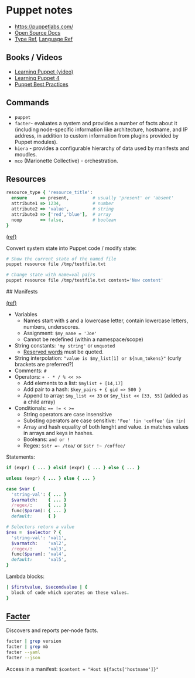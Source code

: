 # Puppet notes

* <https://puppetlabs.com/>
* [Open Source Docs](https://docs.puppetlabs.com/puppet/)
* [Type Ref](https://docs.puppetlabs.com/references/latest/type.html), [Language Ref](https://docs.puppetlabs.com/puppet/latest/reference/lang_summary.html)

## Books / Videos

* [Learning Puppet (video)](https://www.safaribooksonline.com/library/view/learning-puppet/9781771373487/)
* [Learning Puppet 4](https://www.safaribooksonline.com/library/view/learning-puppet-4/9781491907993/)
* [Puppet Best Practices](https://www.safaribooksonline.com/library/view/puppet-best-practices/9781491922996/)

## Commands

* `puppet`
* `facter`- evaluates a system and provides a number of facts about it (including node-specific information like architecture, hostname, and IP address, in addition to custom information from plugins provided by Puppet modules).
* `hiera` - provides a configurable hierarchy of data used by manifests and moudles.
* `mco` (Marionette Collective) - orchestration.

## Resources

```ruby
resource_type { 'resource_title':
  ensure     => present,         # usually 'present' or 'absent'
  attribute1 => 1234,            # number
  attribute2 => 'value',         # string
  attribute3 => ['red','blue'],  # array
  noop       => false,           # boolean
}
```
[(ref)](https://www.safaribooksonline.com/library/view/learning-puppet-4/9781491907993/ch04.html)

Convert system state into Puppet code / modify state:

```bash
# Show the current state of the named file
puppet resource file /tmp/testfile.txt

# Change state with name=val pairs
puppet resource file /tmp/testfile.txt content='New content'
```

## Manifests

[(ref)](https://www.safaribooksonline.com/library/view/learning-puppet-4/9781491907993/ch05.html)

* Variables
  * Names start with `$` and a lowercase letter, contain lowercase letters, numbers, underscores.
  * Assignment: `$my_name = 'Joe'`
  * Cannot be redefined (within a namespace/scope)
* String constants: `'my string'` or `unquoted`
  * [Reserved  words](https://docs.puppetlabs.com/puppet/latest/reference/lang_reserved.html) must be quoted.
* String interpolation: `"value is $my_list[1] or ${num_tokens}"` (curly brackets are preferred?)
* Comments: `#`
* Operators: `+ - * / % << >>`
  * Add elements to a list: `$mylist + [14,17]`
  * Add pair to a hash: `$key_pairs + { gid => 500 }`
  * Append to array: `$my_list << 33` or `$my_list << [33, 55]` (added as a child array)
* Conditionals: `== != < >=`
  * String operators are case insensitive
  * Substing operators are case sensitive: `'Fee' !in 'coffee'` (`in !in`)
  * Array and hash equality of both lenght and value.  `in` matches values in arrays and keys in hashes.
  * Booleans: `and or !`
  * Regex: `$str =~ /tea/` or `$str !~ /coffee/`

Statements:

```ruby
if (expr) { ... } elsif (expr) { ... } else { ... }

unless (expr) { ... } else { ... }

case $var {
  'string-val': { ... }
  $varmatch:    { ... }
  /regex/:      { ... }
  func($param): { ... }
  default:      { }

# Selectors return a value
$res =  $selector ? {
  'string-val': 'val1',
  $varmatch:    'val2',
  /regex/:      'val3',
  func($param): 'val4',
  default:      'val5',
}
```

Lambda blocks:

```ruby
| $firstvalue, $secondvalue | {
  block of code which operates on these values.
}
```

## [Facter](http://docs.puppetlabs.com/facter/3.0/)

Discovers and reports per-node facts.

```bash
facter | grep version
facter | grep mb
facter --yaml
facter --json
```

Access in a manifest: `$content = "Host ${facts['hostname']}"`


